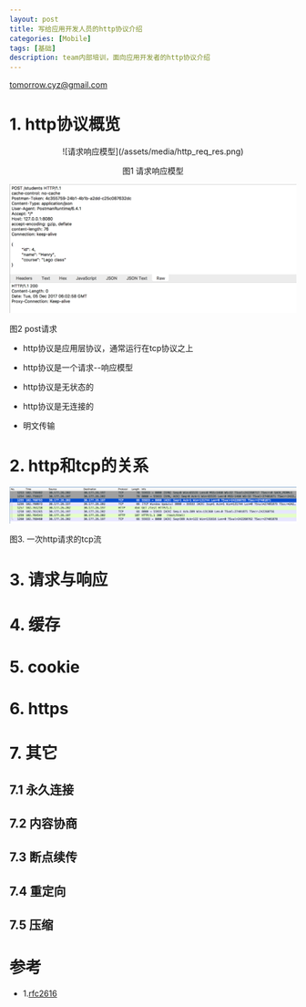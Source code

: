 ```yaml
---
layout: post
title: 写给应用开发人员的http协议介绍 
categories: [Mobile]
tags: [基础]
description: team内部培训，面向应用开发者的http协议介绍 
---
```


tomorrow.cyz@gmail.com 

# 1. http协议概览

<div align = center>
![请求响应模型](/assets/media/http_req_res.png)

图1 请求响应模型
</div>

![post请求](/assets/media/http_post.png)
   
   图2 post请求

* http协议是应用层协议，通常运行在tcp协议之上

* http协议是一个请求--响应模型

* http协议是无状态的

* http协议是无连接的

* 明文传输

# 2. http和tcp的关系

![一次http请求的tcp流](/assets/media/http_tcp.png)

   图3. 一次http请求的tcp流

# 3. 请求与响应

# 4. 缓存

# 5. cookie

# 6. https

# 7. 其它

## 7.1 永久连接

## 7.2 内容协商

## 7.3 断点续传

## 7.4 重定向

## 7.5 压缩

# 参考
* 1.[rfc2616](http://www.ietf.org/rfc/rfc2616.txt)
